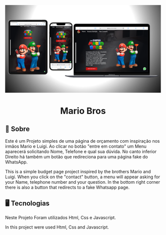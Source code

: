 <img src="MockUp Mario.png">
<a href="https://chipper-lebkuchen-196144.netlify.app/" target="blank"></a>
<div align="center"><h1>Mario Bros</h1></div>

## 📝 Sobre
Este é um Projeto simples de uma página de orçamento com inspiração nos irmãos
Mario e Luigi.
Ao clicar no botão "entre em contato" um Menu aparecerá solicitando Nome, Telefone e qual sua dúvida.
No canto inferior Direito há também um botão que redireciona para uma página fake do WhatsApp.

This is a simple budget page project inspired by the brothers Mario and Luigi.
When you click on the "contact" button, a menu will appear asking for your Name, telephone number and your question.
In the bottom right corner there is also a button that redirects to a fake Whatsapp page.

## 🖥 Tecnologias
Neste Projeto Foram utilizados Html, Css e Javascript.

In this project were used Html, Css and Javascript.
